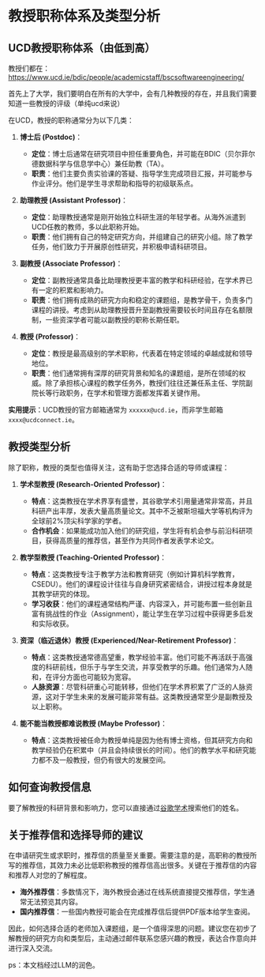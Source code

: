 # 教授职称体系及类型分析

## UCD教授职称体系（由低到高）
教授们都在： https://www.ucd.ie/bdic/people/academicstaff/bscsoftwareengineering/

首先上了大学，我们要明白在所有的大学中，会有几种教授的存在，并且我们需要知道一些教授的评级（单纯ucd来说）

在UCD，教授的职称通常分为以下几类：

1.  **博士后 (Postdoc)**：
    *   **定位**：博士后通常在研究项目中担任重要角色，并可能在BDIC（贝尔菲尔德数据科学与信息学中心）兼任助教（TA）。
    *   **职责**：他们主要负责实验课的答疑、指导学生完成项目汇报，并可能参与作业评分。他们是学生寻求帮助和指导的初级联系点。

2.  **助理教授 (Assistant Professor)**：
    *   **定位**：助理教授通常是刚开始独立科研生涯的年轻学者。从海外派遣到UCD任教的教师，多以此职称开始。
    *   **职责**：他们拥有自己的特定研究方向，并组建自己的研究小组。除了教学任务，他们致力于开展原创性研究，并积极申请科研项目。

3.  **副教授 (Associate Professor)**：
    *   **定位**：副教授通常具备比助理教授更丰富的教学和科研经验，在学术界已有一定的积累和影响力。
    *   **职责**：他们拥有成熟的研究方向和稳定的课题组，是教学骨干，负责多门课程的讲授。考虑到从助理教授晋升至副教授需要较长时间且存在名额限制，一些资深学者可能以副教授的职称长期任职。

4.  **教授 (Professor)**：
    *   **定位**：教授是最高级别的学术职称，代表着在特定领域的卓越成就和领导地位。
    *   **职责**：他们通常拥有深厚的研究背景和知名的课题组，是所在领域的权威。除了承担核心课程的教学任务外，教授们往往还兼任系主任、学院副院长等行政职务，在学术和管理方面都发挥着关键作用。

**实用提示**：UCD教授的官方邮箱通常为 `xxxxxx@ucd.ie`，而非学生邮箱 `xxxx@ucdconnect.ie`。

## 教授类型分析

除了职称，教授的类型也值得关注，这有助于您选择合适的导师或课程：

1.  **学术型教授 (Research-Oriented Professor)**：
    *   **特点**：这类教授在学术界享有盛誉，其谷歌学术引用量通常非常高，并且科研产出丰厚，发表大量高质量论文。其中不乏被斯坦福大学等机构评为全球前2%顶尖科学家的学者。
    *   **合作机会**：如果能成功加入他们的研究组，学生将有机会参与前沿科研项目，获得高质量的推荐信，甚至作为共同作者发表学术论文。

2.  **教学型教授 (Teaching-Oriented Professor)**：
    *   **特点**：这类教授专注于教学方法和教育研究（例如计算机科学教育，CSEDU）。他们的课程设计往往与自身研究紧密结合，讲授过程本身就是其教学研究的体现。
    *   **学习收获**：他们的课程通常结构严谨、内容深入，并可能布置一些创新且富有挑战性的作业（Assignment），能让学生在学习过程中获得更多启发和实际收获。

3.  **资深（临近退休）教授 (Experienced/Near-Retirement Professor)**：
    *   **特点**：这类教授通常德高望重，教学经验丰富。他们可能不再活跃于高强度的科研前线，但乐于与学生交流，并享受教学的乐趣。他们通常为人随和，在评分方面也可能较为宽容。
    *   **人脉资源**：尽管科研重心可能转移，但他们在学术界积累了广泛的人脉资源，这对于学生未来的发展可能非常有益。这类教授通常至少是副教授及以上职称。
4.  **能不能当教授都难说教授 (Maybe Professor)**：
    *   **特点**：这类教授被任命为教授单纯是因为他有博士资格，但其研究方向和教学经验仍在积累中（并且会持续很长的时间）。他们的教学水平和研究能力都不及一般教授，但仍有很大的发展空间。

## 如何查询教授信息

要了解教授的科研背景和影响力，您可以直接通过[谷歌学术](https://scholar.google.hk/schhp?hl=zh-TW&as_sdt=0,5)搜索他们的姓名。

## 关于推荐信和选择导师的建议

在申请研究生或求职时，推荐信的质量至关重要。需要注意的是，高职称的教授所写的推荐信，其效力未必比低职称教授的推荐信高出很多。关键在于推荐信的内容和推荐人对您的了解程度。

*   **海外推荐信**：多数情况下，海外教授会通过在线系统直接提交推荐信，学生通常无法预览其内容。
*   **国内推荐信**：一些国内教授可能会在完成推荐信后提供PDF版本给学生查阅。

因此，如何选择合适的老师加入课题组，是一个值得深思的问题。建议您在初步了解教授的研究方向和类型后，主动通过邮件联系您感兴趣的教授，表达合作意向并进行深入交流。

ps：本文档经过LLM的润色。